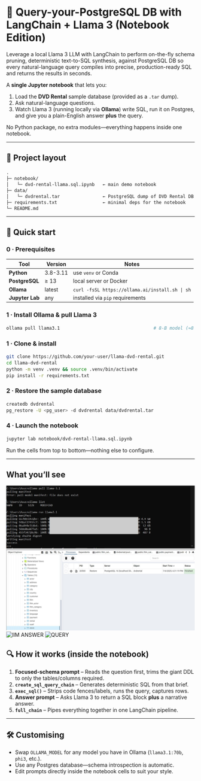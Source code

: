 # 🐬 Query-your-PostgreSQL DB with LangChain + Llama 3 (Notebook Edition)

Leverage a local Llama 3 LLM with LangChain to perform on-the-fly schema pruning, deterministic text-to-SQL synthesis, against PostgreSQL DB so every natural-language query compiles into precise, production-ready SQL and returns the results in seconds.

A **single Jupyter notebook** that lets you:

1. Load the **DVD Rental** sample database (provided as a `.tar` dump).  
2. Ask natural-language questions.  
3. Watch Llama 3 (running locally via **Ollama**) write SQL, run it on Postgres, and give you a plain-English answer **plus** the query.

No Python package, no extra modules—everything happens inside one notebook.

---

## 📁 Project layout

```
.
├─ notebook/
│   └─ dvd-rental-llama.sql.ipynb   ← main demo notebook
├─ data/
│   └─ dvdrental.tar                ← PostgreSQL dump of DVD Rental DB
├─ requirements.txt                 ← minimal deps for the notebook
└─ README.md
```

---
## 🚀 Quick start

### 0 · Prerequisites

| Tool            | Version   | Notes                                                |
|-----------------|-----------|------------------------------------------------------|
| **Python**      | 3.8-3.11  | use `venv` or Conda                                  |
| **PostgreSQL**  | ≥ 13      | local server or Docker                               |
| **Ollama**      | latest    | `curl -fsSL https://ollama.ai/install.sh \| sh`      |
| **Jupyter Lab** | any       | installed via `pip` requirements                     |

### 1 · Install **Ollama** & pull Llama 3  
```bash
ollama pull llama3.1                                   # 8-B model (≈8 GB)
``` 

### 1 · Clone & install
```bash
git clone https://github.com/your-user/llama-dvd-rental.git
cd llama-dvd-rental
python -m venv .venv && source .venv/bin/activate
pip install -r requirements.txt
```

### 2 · Restore the sample database
```bash
createdb dvdrental
pg_restore -U <pg_user> -d dvdrental data/dvdrental.tar
```

### 4 · Launch the notebook
```bash
jupyter lab notebook/dvd-rental-llama.sql.ipynb
```
Run the cells from top to bottom—nothing else to configure.

---
## What you’ll see

![OLLAMA](<images/ollama install.JPG>)
![SAMPLE DB](images/DVDrentalDB.JPG)
![llM ANSWER](images/RESULT.JPG)
![QUERY](images/VALIDATE_RESULT.JPG)


## 🔍 How it works (inside the notebook)

1. **Focused-schema prompt** – Reads the question first, trims the giant DDL to only the tables/columns required.  
2. **`create_sql_query_chain`** – Generates deterministic SQL from that brief.  
3. **`exec_sql()`** – Strips code fences/labels, runs the query, captures rows.  
4. **Answer prompt** – Asks Llama 3 to return a SQL block **plus** a narrative answer.  
5. **`full_chain`** – Pipes everything together in one LangChain pipeline.

---

## 🛠️ Customising

* Swap `OLLAMA_MODEL` for any model you have in Ollama (`llama3.1:70b`, `phi3`, etc.).  
* Use any Postgres database—schema introspection is automatic.  
* Edit prompts directly inside the notebook cells to suit your style.